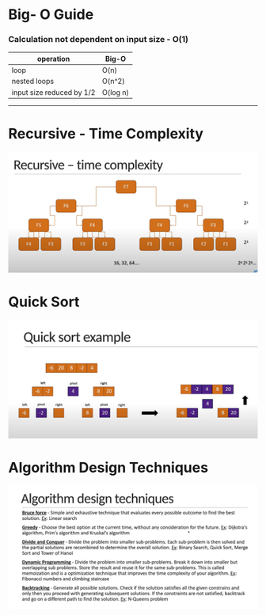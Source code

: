 # Big- O Guide

### Calculation not dependent on input size - O(1)



| operation                 | Big-O    |
|---------------------------|----------|
| loop                      | O(n)     |
| nested loops              | O(n^2)   |
| input size reduced by 1/2 | O(log n) |

---
# Recursive - Time Complexity


![](algorithms/images/8352b808.png)

# Quick Sort
![](.notes_images/54d74426.png)

# Algorithm Design Techniques
![](.notes_images/d75598fa.png)